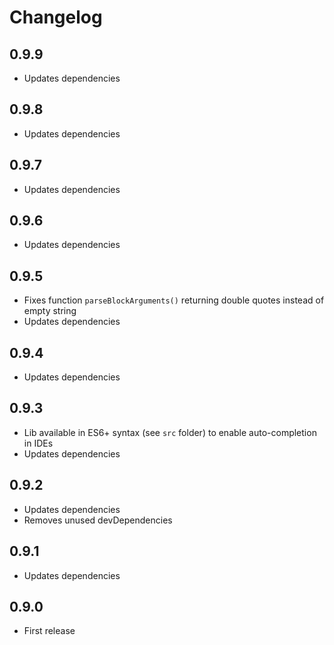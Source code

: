 # Changelog

## 0.9.9
- Updates dependencies

## 0.9.8
- Updates dependencies

## 0.9.7
- Updates dependencies

## 0.9.6
- Updates dependencies

## 0.9.5
- Fixes function `parseBlockArguments()` returning double quotes instead of empty string
- Updates dependencies

## 0.9.4
- Updates dependencies

## 0.9.3
- Lib available in ES6+ syntax (see `src` folder) to enable auto-completion in IDEs
- Updates dependencies

## 0.9.2
- Updates dependencies
- Removes unused devDependencies

## 0.9.1
- Updates dependencies

## 0.9.0
- First release
